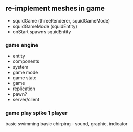 
## re-implement meshes in game

* squidGame (threeRenderer, squidGameMode)
* squidGameMode (squidEntity) 
* onStart spawns squidEntity

### game engine

* entity 
* components
* system
* game mode
* game state
* game
* replication
* pawn?
* server/client

### game play spike 1 player  
 
 basic swimming
 basic chirping - sound, graphic, indicator

